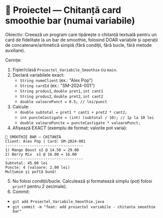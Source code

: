 # 🧱 Proiectel — Chitanță card smoothie bar (numai variabile)

Obiectiv: Creează un program care tipărește o chitanță textuală pentru un card de fidelitate la un bar de smoothie, folosind DOAR variabile și operații de concatenare/aritmetică simplă (fără condiții, fără bucle, fără metode auxiliare).

Cerințe:

1. Fișier/clasă `Proiectel_Variabile_Smoothie` cu `main`.
2. Declară variabilele exact:
   - `String numeClient` (ex.: "Alex Pop")
   - `String cardId` (ex.: "SM-2024-001")
   - `String produs1`, `double pret1`, `int cant1`
   - `String produs2`, `double pret2`, `int cant2`
   - `double valoarePunct = 0.5; // lei/punct`
3. Calcule:
   - `double subtotal = pret1 * cant1 + pret2 * cant2;`
   - `int puncteCastigate = (int) (subtotal / 10); // 1p la 10 lei`
   - `double valoarePuncte = puncteCastigate * valoarePunct;`
4. Afișează EXACT (exemplu de format; valorile pot varia):

```
🥤 SMOOTHIE BAR — CHITANȚĂ
Client: Alex Pop | Card: SM-2024-001
-----------------------------------
1) Mango Boost x2 @ 14.50 = 29.00
2) Berry Mix  x1 @ 16.00 = 16.00
-----------------------------------
Subtotal: 45.00 lei
Puncte: 4 (valoare: 2.00 lei)
Mulțumim și poftă bună!
```

5. Nu folosi condiții/bucle. Calculează și formatează simplu (poți folosi `printf` pentru 2 zecimale).
6. Commit:

- `git add Proiectel_Variabile_Smoothie.java`
- `git commit -m "feat: add proiectel variabile - chitanta smoothie bar"`
